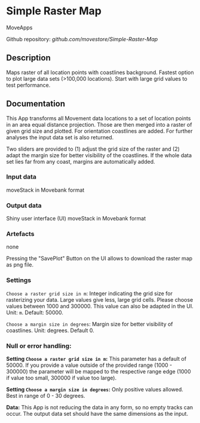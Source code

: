 # Simple Raster Map
MoveApps

Github repository: *github.com/movestore/Simple-Raster-Map*

## Description
Maps raster of all location points with coastlines background. Fastest option to plot large data sets (>100,000 locations). Start with large grid values to test performance. 

## Documentation
This App transforms all Movement data locations to a set of location points in an area equal distance projection. Those are then merged into a raster of given grid size and plotted. For orientation coastlines are added. For further analyses the input data set is also returned.

Two sliders are provided to (1) adjust the grid size of the raster and (2) adapt the margin size for better visibility of the coastlines. If the whole data set lies far from any coast, margins are automatically added.

### Input data
moveStack in Movebank format

### Output data
Shiny user interface (UI)
moveStack in Movebank format

### Artefacts
none

Pressing the "SavePlot" Button on the UI allows to download the raster map as png file.

### Settings
`Choose a raster grid size in m`: Integer indicating the grid size for rasterizing your data. Large values give less, large grid cells. Please choose values between 1000 and 300000. This value can also be adapted in the UI. Unit: `m`. Default: 50000.

`Choose a margin size in degrees`: Margin size for better visibility of coastlines. Unit: degrees. Default 0.

### Null or error handling:
**Setting `Choose a raster grid size in m`:** This parameter has a default of 50000. If you provide a value outside of the provided range (1000 - 300000) the parameter will be mapped to the respective range edge (1000 if value too small, 300000 if value too large).

**Setting `Choose a margin size in degrees`:** Only positive values allowed. Best in range of 0 - 30 degrees.

**Data:** This App is not reducing the data in any form, so no empty tracks can occur. The output data set should have the same dimensions as the input.


